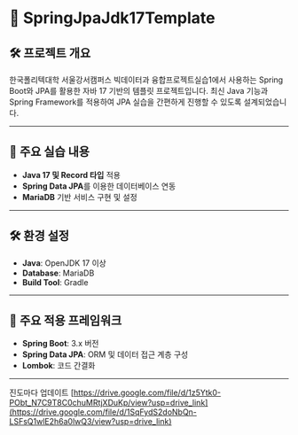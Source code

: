 # 🌱 SpringJpaJdk17Template

## 🛠 프로젝트 개요
한국폴리텍대학 서울강서캠퍼스 빅데이터과 융합프로젝트실습1에서 사용하는 Spring Boot와 JPA를 활용한 자바 17 기반의 템플릿 프로젝트입니다. 최신 Java 기능과 Spring Framework를 적용하여 JPA 실습을 간편하게 진행할 수 있도록 설계되었습니다.

---

## 🚀 주요 실습 내용
- **Java 17 및 Record 타입** 적용
- **Spring Data JPA**를 이용한 데이터베이스 연동
- **MariaDB** 기반 서비스 구현 및 설정

---

## 🛠️ 환경 설정
- **Java**: OpenJDK 17 이상
- **Database**: MariaDB
- **Build Tool**: Gradle

---

## 🧰 주요 적용 프레임워크
- **Spring Boot**: 3.x 버전
- **Spring Data JPA**: ORM 및 데이터 접근 계층 구성
- **Lombok**: 코드 간결화

---
진도마다 업데이트
[https://drive.google.com/file/d/1z5Ytk0-PObt_N7C9T8C0chuMRtjXDuKp/view?usp=drive_link](https://drive.google.com/file/d/1SqFydS2doNbQn-LSFsQ1wlE2h6a0lwQ3/view?usp=drive_link)




